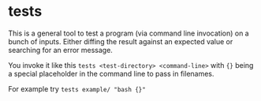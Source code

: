 # tests

This is a general tool to test a program (via command line invocation) on a bunch of inputs. Either diffing the result against an expected value or searching for an error message.

You invoke it like this `tests <test-directory> <command-line>` with `{}` being a special placeholder in the command line to pass in filenames.

For example try `tests example/ "bash {}"`
